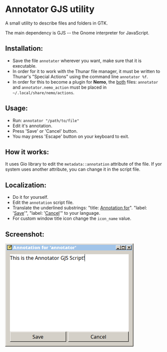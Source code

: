 # Annotator GJS utility

A small utility to describe files and folders in GTK.

The main dependency is GJS -- the Gnome interpreter for JavaScript.

## Installation:

* Save the file `annotater` wherever you want, make sure that it is executable.
* In order for it to work with the Thunar file manager, it must be written to Thunar's "Special Actions" using the command line `annotator %f`.
* In order for this to become a plugin for **Nemo**, the <u>both</u> files: `annotator` and `annotator.nemo_action` must be placed in `~/.local/share/nemo/actions`.

## Usage:

* Run: `annotator "/path/to/file"`
* Edit it's annotation.
* Press 'Save' or 'Cancel' button.
* You may press 'Escape' button on your keyboard to exit.

## How it works:

It uses Gio library to edit the `metadata::annotation` attribute of the file. If yor system uses another attribute, you can change it in the script file.

## Localization:

* Do it for yourself.
* Edit the `annotation` script file.
* Translate the underlined substrings: "title: <u>Annotation for</u>". "label: '<u>Save</u>'", "label: '<u>Cancel</u>'" to your language.
* For custom window title icon change the `icon_name` value.

## Screenshot:

![](annotator.png)